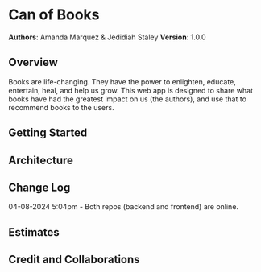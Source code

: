 # Can of Books

**Authors**: Amanda Marquez & Jedidiah Staley
**Version**: 1.0.0

## Overview
Books are life-changing. They have the power to enlighten, educate, entertain, heal, and help us grow. This web app is designed to share what books have had the greatest impact on us (the authors), and use that to recommend books to the users.

## Getting Started
<!-- What are the steps that a user must take in order to build this app on their own machine and get it running? -->

## Architecture
<!-- Provide a detailed description of the application design. What technologies (languages, libraries, etc) you're using, and any other relevant design information. -->

## Change Log

04-08-2024 5:04pm - Both repos (backend and frontend) are online.

## Estimates
<!-- See below -->

## Credit and Collaborations
<!-- Give credit (and a link) to other people or resources that helped you build this application. -->

<!-- ## Collaberation

### Logistical

We will work from 1:00pm PST to 7:00pm PST each day, with breaks inbetween as needed by individual schedules.
We will communicate via Slack, or via text messages when Slack fails.
We will breaks as needed, communicated throughout the day.
We will extend hours if possible and contact John or Brandon as needed.

### Cooperative

#### Strengths

##### Jed

- Javascript algorithms
- Code refactoring

##### Amanda

- CSS Styling
- Communication

When developing, the "driver" in the driver-navigator method will be the person most adept at the task at hand.

#### Desired areas of growth

##### Jed 

- Creativity

##### Amanda

-Creativity

In day to day developement, the navigator will ask the driver for clarification on code being written that the driver does not understand.

### Conflict Resolution

Since we will be using the driver navigator method, we will simply communicate when we would like to switch roles to preserve equal contribution.

## Feature Planning and Development

Name of feature: Repository Setup

Estimate of time needed to complete: 15min

Start time: 2:27pm PST

Finish time: ---

Actual time needed to complete: ---
